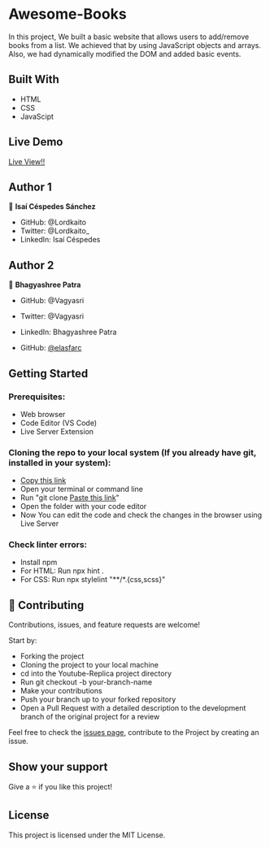 # Awesome-Books

In this project, We built a basic website that allows users to add/remove books from a list. We achieved that by using JavaScript objects and arrays. Also, we had dynamically modified the DOM and added basic events.

## Built With

- HTML
- CSS
- JavaScipt

## Live Demo

[Live View!!](https://mystifying-mayer-07e5be.netlify.app/)

## Author 1
👤 **Isaí Céspedes Sánchez**

- GitHub: @Lordkaito
- Twitter: @Lordkaito_
- LinkedIn: Isaí Céspedes 

## Author 2
👤 **Bhagyashree Patra**

- GitHub: @Vagyasri
- Twitter: @Vagyasri
- LinkedIn: Bhagyashree Patra

- GitHub: [@elasfarc](https://github.com/elasfarc)

## Getting Started

### Prerequisites:

- Web browser
- Code Editor (VS Code)
- Live Server Extension

### Cloning the repo to your local system (If you already have git, installed in your system):

- [Copy this link](https://github.com/Lordkaito/Awesome-books.git)
- Open your terminal or command line
- Run "git clone [Paste this link](https://github.com/Lordkaito/Awesome-books.git)"
- Open the folder with your code editor
- Now You can edit the code and check the changes in the browser using Live Server

### Check linter errors:

- Install npm
- For HTML: Run npx hint .
- For CSS: Run npx stylelint "**/*.{css,scss}"

## 🤝 Contributing

Contributions, issues, and feature requests are welcome!

Start by:

- Forking the project
- Cloning the project to your local machine
- cd into the Youtube-Replica project directory
- Run git checkout -b your-branch-name
- Make your contributions
- Push your branch up to your forked repository
- Open a Pull Request with a detailed description to the development branch of the original project for a review

Feel free to check the [issues page](https://github.com/Lordkaito/Awesome-books/issues), contribute to the Project by creating an issue.


## Show your support

Give a ⭐️ if you like this project!

## License

This project is licensed under the MIT License.

